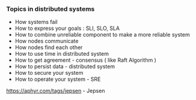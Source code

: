 
### Topics in distributed systems
- How systems fail
- How to express your goals : SLI, SLO, SLA
- How to combine unreliable component to make a more reliable system
- How nodes communicate
- How nodes find each other
- How to use time in distributed system
- How to get agreement - consensus ( like Raft  Algorithm )
- How to persist data - distributed system
- How to secure your system
- How to operate your system - SRE


https://aphyr.com/tags/jepsen   - Jepsen



